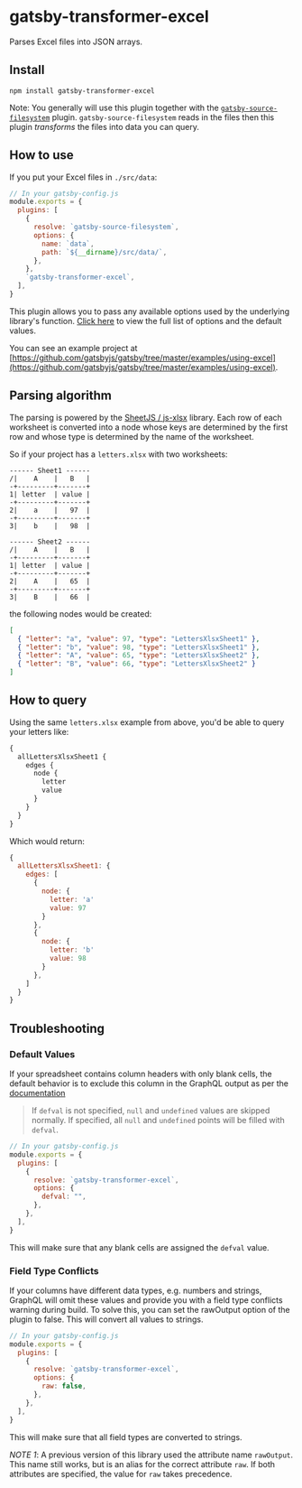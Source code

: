 # gatsby-transformer-excel

Parses Excel files into JSON arrays.

## Install

`npm install gatsby-transformer-excel`

Note: You generally will use this plugin together with the [`gatsby-source-filesystem`](/plugins/gatsby-source-filesystem/) plugin. `gatsby-source-filesystem` reads in the files then this plugin _transforms_ the files into data you can query.

## How to use

If you put your Excel files in `./src/data`:

```javascript
// In your gatsby-config.js
module.exports = {
  plugins: [
    {
      resolve: `gatsby-source-filesystem`,
      options: {
        name: `data`,
        path: `${__dirname}/src/data/`,
      },
    },
    `gatsby-transformer-excel`,
  ],
}
```

This plugin allows you to pass any available options used by the underlying library's function. [Click here](https://github.com/SheetJS/js-xlsx#json) to view the full list of options and the default values.

You can see an example project at [https://github.com/gatsbyjs/gatsby/tree/master/examples/using-excel](https://github.com/gatsbyjs/gatsby/tree/master/examples/using-excel).

## Parsing algorithm

The parsing is powered by the [SheetJS / js-xlsx](https://git.io/xlsx) library.
Each row of each worksheet is converted into a node whose keys are determined by
the first row and whose type is determined by the name of the worksheet.

So if your project has a `letters.xlsx` with two worksheets:

```text
------ Sheet1 ------
/|    A    |   B   |
-+---------+-------+
1| letter  | value |
-+---------+-------+
2|    a    |   97  |
-+---------+-------+
3|    b    |   98  |

------ Sheet2 ------
/|    A    |   B   |
-+---------+-------+
1| letter  | value |
-+---------+-------+
2|    A    |   65  |
-+---------+-------+
3|    B    |   66  |
```

the following nodes would be created:

```json
[
  { "letter": "a", "value": 97, "type": "LettersXlsxSheet1" },
  { "letter": "b", "value": 98, "type": "LettersXlsxSheet1" },
  { "letter": "A", "value": 65, "type": "LettersXlsxSheet2" },
  { "letter": "B", "value": 66, "type": "LettersXlsxSheet2" }
]
```

## How to query

Using the same `letters.xlsx` example from above, you'd be able to query your letters like:

```graphql
{
  allLettersXlsxSheet1 {
    edges {
      node {
        letter
        value
      }
    }
  }
}
```

Which would return:

```javascript
{
  allLettersXlsxSheet1: {
    edges: [
      {
        node: {
          letter: 'a'
          value: 97
        }
      },
      {
        node: {
          letter: 'b'
          value: 98
        }
      },
    ]
  }
}
```

## Troubleshooting

### Default Values

If your spreadsheet contains column headers with only blank cells, the default behavior is to exclude this column in the GraphQL output as per the [documentation](https://docs.sheetjs.com/#json)

> If `defval` is not specified, `null` and `undefined` values are skipped normally. If specified, all `null` and `undefined` points will be filled with `defval`.

```javascript
// In your gatsby-config.js
module.exports = {
  plugins: [
    {
      resolve: `gatsby-transformer-excel`,
      options: {
        defval: "",
      },
    },
  ],
}
```

This will make sure that any blank cells are assigned the `defval` value.

### Field Type Conflicts

If your columns have different data types, e.g. numbers and strings, GraphQL will omit these values and provide you with a field type conflicts warning during build.
To solve this, you can set the rawOutput option of the plugin to false. This will convert all values to strings.

```javascript
// In your gatsby-config.js
module.exports = {
  plugins: [
    {
      resolve: `gatsby-transformer-excel`,
      options: {
        raw: false,
      },
    },
  ],
}
```

This will make sure that all field types are converted to strings.

_NOTE 1_: A previous version of this library used the attribute name `rawOutput`. This name still works, but is an alias for the correct attribute `raw`. If both attributes are specified, the value for `raw` takes precedence.
